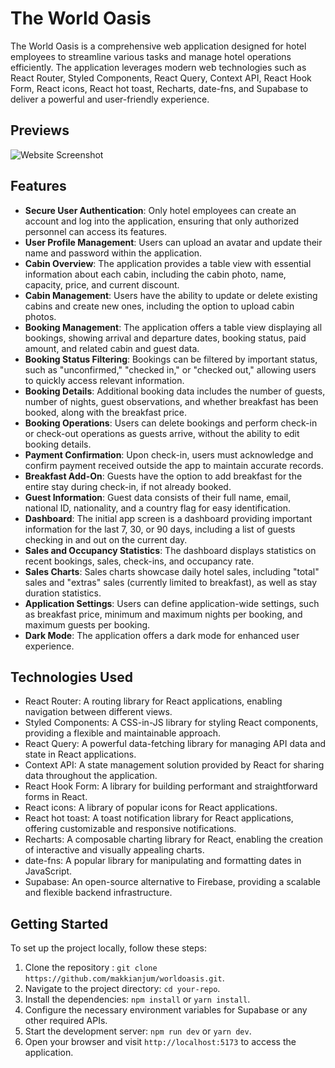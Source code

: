 # The World Oasis

The World Oasis is a comprehensive web application designed for hotel employees to streamline various tasks and manage hotel operations efficiently. The application leverages modern web technologies such as React Router, Styled Components, React Query, Context API, React Hook Form, React icons, React hot toast, Recharts, date-fns, and Supabase to deliver a powerful and user-friendly experience.

## Previews

![Website Screenshot](https://worldoasis.vercel.app/app.png)

## Features

- **Secure User Authentication**: Only hotel employees can create an account and log into the application, ensuring that only authorized personnel can access its features.
- **User Profile Management**: Users can upload an avatar and update their name and password within the application.
- **Cabin Overview**: The application provides a table view with essential information about each cabin, including the cabin photo, name, capacity, price, and current discount.
- **Cabin Management**: Users have the ability to update or delete existing cabins and create new ones, including the option to upload cabin photos.
- **Booking Management**: The application offers a table view displaying all bookings, showing arrival and departure dates, booking status, paid amount, and related cabin and guest data.
- **Booking Status Filtering**: Bookings can be filtered by important status, such as "unconfirmed," "checked in," or "checked out," allowing users to quickly access relevant information.
- **Booking Details**: Additional booking data includes the number of guests, number of nights, guest observations, and whether breakfast has been booked, along with the breakfast price.
- **Booking Operations**: Users can delete bookings and perform check-in or check-out operations as guests arrive, without the ability to edit booking details.
- **Payment Confirmation**: Upon check-in, users must acknowledge and confirm payment received outside the app to maintain accurate records.
- **Breakfast Add-On**: Guests have the option to add breakfast for the entire stay during check-in, if not already booked.
- **Guest Information**: Guest data consists of their full name, email, national ID, nationality, and a country flag for easy identification.
- **Dashboard**: The initial app screen is a dashboard providing important information for the last 7, 30, or 90 days, including a list of guests checking in and out on the current day.
- **Sales and Occupancy Statistics**: The dashboard displays statistics on recent bookings, sales, check-ins, and occupancy rate.
- **Sales Charts**: Sales charts showcase daily hotel sales, including "total" sales and "extras" sales (currently limited to breakfast), as well as stay duration statistics.
- **Application Settings**: Users can define application-wide settings, such as breakfast price, minimum and maximum nights per booking, and maximum guests per booking.
- **Dark Mode**: The application offers a dark mode for enhanced user experience.

## Technologies Used

- React Router: A routing library for React applications, enabling navigation between different views.
- Styled Components: A CSS-in-JS library for styling React components, providing a flexible and maintainable approach.
- React Query: A powerful data-fetching library for managing API data and state in React applications.
- Context API: A state management solution provided by React for sharing data throughout the application.
- React Hook Form: A library for building performant and straightforward forms in React.
- React icons: A library of popular icons for React applications.
- React hot toast: A toast notification library for React applications, offering customizable and responsive notifications.
- Recharts: A composable charting library for React, enabling the creation of interactive and visually appealing charts.
- date-fns: A popular library for manipulating and formatting dates in JavaScript.
- Supabase: An open-source alternative to Firebase, providing a scalable and flexible backend infrastructure.

## Getting Started

To set up the project locally, follow these steps:

1. Clone the repository : `git clone https://github.com/makkianjum/worldoasis.git`.
2. Navigate to the project directory: `cd your-repo`.
3. Install the dependencies: `npm install` or `yarn install`.
4. Configure the necessary environment variables for Supabase or any other required APIs.
5. Start the development server: `npm run dev` or `yarn dev`.
6. Open your browser and visit `http://localhost:5173` to access the application.
